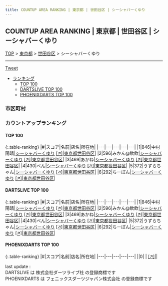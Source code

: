 ```yaml
---
title: COUNTUP AREA RANKING | 東京都 | 世田谷区 | シーシャバーくゆり
---
```

## COUNTUP AREA RANKING | 東京都 | 世田谷区 | シーシャバーくゆり

[TOP](/darts/rank/) > [東京都](/darts/rank/東京都/) > [世田谷区](/darts/rank/東京都/世田谷区/) > シーシャバーくゆり

___

<a href="https://twitter.com/share?ref_src=twsrc%5Etfw" data-text="COUNTUP AREA RANKING | 東京都世田谷区シーシャバーくゆり" class="twitter-share-button" data-hashtags="DARTSLIVE,PHOENIXDARTS,darts,ダーツ" data-show-count="false">Tweet</a>

* [ランキング](#カウントアップランキング)
    * [TOP 100](#top-100)
    * [DARTSLIVE TOP 100](#dartslive-top-100)
    * [PHOENIXDARTS TOP 100](#phoenixdarts-top-100)

### 市区町村

<ul>

</ul>

### カウントアップランキング

#### TOP 100



{:.table-ranking}
|#|スコア|名前|店名|所在地|
|---|---|---|---|---|
|1|846|<span class="rank-name-dl">中村 陽晴</span>|<a href="/darts/rank/shops/97fc46791ae6b89f58d385ea46352d8f.html">シーシャバーくゆり</a> <a href="https://search.dartslive.com/jp/shop/97fc46791ae6b89f58d385ea46352d8f">[↗]</a>|<a href="/darts/rank/東京都/世田谷区">東京都世田谷区</a>|
|2|596|<span class="rank-name-dl">みかん@飲飲</span>|<a href="/darts/rank/shops/97fc46791ae6b89f58d385ea46352d8f.html">シーシャバーくゆり</a> <a href="https://search.dartslive.com/jp/shop/97fc46791ae6b89f58d385ea46352d8f">[↗]</a>|<a href="/darts/rank/東京都/世田谷区">東京都世田谷区</a>|
|3|469|<span class="rank-name-dl">あかね</span>|<a href="/darts/rank/shops/97fc46791ae6b89f58d385ea46352d8f.html">シーシャバーくゆり</a> <a href="https://search.dartslive.com/jp/shop/97fc46791ae6b89f58d385ea46352d8f">[↗]</a>|<a href="/darts/rank/東京都/世田谷区">東京都世田谷区</a>|
|4|430|<span class="rank-name-dl">べん</span>|<a href="/darts/rank/shops/97fc46791ae6b89f58d385ea46352d8f.html">シーシャバーくゆり</a> <a href="https://search.dartslive.com/jp/shop/97fc46791ae6b89f58d385ea46352d8f">[↗]</a>|<a href="/darts/rank/東京都/世田谷区">東京都世田谷区</a>|
|5|372|<span class="rank-name-dl">うずらちゃん</span>|<a href="/darts/rank/shops/97fc46791ae6b89f58d385ea46352d8f.html">シーシャバーくゆり</a> <a href="https://search.dartslive.com/jp/shop/97fc46791ae6b89f58d385ea46352d8f">[↗]</a>|<a href="/darts/rank/東京都/世田谷区">東京都世田谷区</a>|
|6|292|<span class="rank-name-dl">ちーぽん</span>|<a href="/darts/rank/shops/97fc46791ae6b89f58d385ea46352d8f.html">シーシャバーくゆり</a> <a href="https://search.dartslive.com/jp/shop/97fc46791ae6b89f58d385ea46352d8f">[↗]</a>|<a href="/darts/rank/東京都/世田谷区">東京都世田谷区</a>|


#### DARTSLIVE TOP 100



{:.table-ranking}
|#|スコア|名前|店名|所在地|
|---|---|---|---|---|
|1|846|<span class="rank-name-dl">中村 陽晴</span>|<a href="/darts/rank/shops/97fc46791ae6b89f58d385ea46352d8f.html">シーシャバーくゆり</a> <a href="https://search.dartslive.com/jp/shop/97fc46791ae6b89f58d385ea46352d8f">[↗]</a>|<a href="/darts/rank/東京都/世田谷区">東京都世田谷区</a>|
|2|596|<span class="rank-name-dl">みかん@飲飲</span>|<a href="/darts/rank/shops/97fc46791ae6b89f58d385ea46352d8f.html">シーシャバーくゆり</a> <a href="https://search.dartslive.com/jp/shop/97fc46791ae6b89f58d385ea46352d8f">[↗]</a>|<a href="/darts/rank/東京都/世田谷区">東京都世田谷区</a>|
|3|469|<span class="rank-name-dl">あかね</span>|<a href="/darts/rank/shops/97fc46791ae6b89f58d385ea46352d8f.html">シーシャバーくゆり</a> <a href="https://search.dartslive.com/jp/shop/97fc46791ae6b89f58d385ea46352d8f">[↗]</a>|<a href="/darts/rank/東京都/世田谷区">東京都世田谷区</a>|
|4|430|<span class="rank-name-dl">べん</span>|<a href="/darts/rank/shops/97fc46791ae6b89f58d385ea46352d8f.html">シーシャバーくゆり</a> <a href="https://search.dartslive.com/jp/shop/97fc46791ae6b89f58d385ea46352d8f">[↗]</a>|<a href="/darts/rank/東京都/世田谷区">東京都世田谷区</a>|
|5|372|<span class="rank-name-dl">うずらちゃん</span>|<a href="/darts/rank/shops/97fc46791ae6b89f58d385ea46352d8f.html">シーシャバーくゆり</a> <a href="https://search.dartslive.com/jp/shop/97fc46791ae6b89f58d385ea46352d8f">[↗]</a>|<a href="/darts/rank/東京都/世田谷区">東京都世田谷区</a>|
|6|292|<span class="rank-name-dl">ちーぽん</span>|<a href="/darts/rank/shops/97fc46791ae6b89f58d385ea46352d8f.html">シーシャバーくゆり</a> <a href="https://search.dartslive.com/jp/shop/97fc46791ae6b89f58d385ea46352d8f">[↗]</a>|<a href="/darts/rank/東京都/世田谷区">東京都世田谷区</a>|


#### PHOENIXDARTS TOP 100



{:.table-ranking}
|#|スコア|名前|店名|所在地|
|---|---|---|---|---|
||0|<span class="rank-name-dl"> </span>|<a href="/darts/rank/shops/.html"></a> <a href="">[↗]</a>|<a href="/darts/rank//"></a>|


<div class="footer border-top border-gray-light mt-5 pt-3 text-right text-gray">
    last update : <span style="font-weight: italic" id="foot_last_modified"></span><br />
    DARTSLIVE は 株式会社ダーツライブ社 の登録商標です<br />
    PHOENIXDARTS は フェニックスダーツジャパン株式会社 の登録商標です<br />
</div>

<script src="https://cdnjs.cloudflare.com/ajax/libs/jquery.tablesorter/2.31.3/js/jquery.tablesorter.min.js" integrity="sha512-qzgd5cYSZcosqpzpn7zF2ZId8f/8CHmFKZ8j7mU4OUXTNRd5g+ZHBPsgKEwoqxCtdQvExE5LprwwPAgoicguNg==" crossorigin="anonymous" referrerpolicy="no-referrer"></script>
<link rel="stylesheet" href="https://cdnjs.cloudflare.com/ajax/libs/jquery.tablesorter/2.31.3/css/theme.default.min.css" integrity="sha512-wghhOJkjQX0Lh3NSWvNKeZ0ZpNn+SPVXX1Qyc9OCaogADktxrBiBdKGDoqVUOyhStvMBmJQ8ZdMHiR3wuEq8+w==" crossorigin="anonymous" referrerpolicy="no-referrer" />
<script>
$(function() {
    $(".table-ranking").tablesorter({sortList:[[0, 0]]});
    $("#foot_last_modified").text(formatDate(new Date(document.lastModified), 'yyyy-MM-dd HH:mm:ss'));
});
</script>

<script async src="https://platform.twitter.com/widgets.js" charset="utf-8"></script>